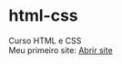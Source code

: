 # html-css
 Curso HTML e CSS
 <br>
 Meu primeiro site: 
 <a href="https://edwincastanoguerrero.github.io/html-css/exercicios/Nova%20pasta/android.html">Abrir site</a>
